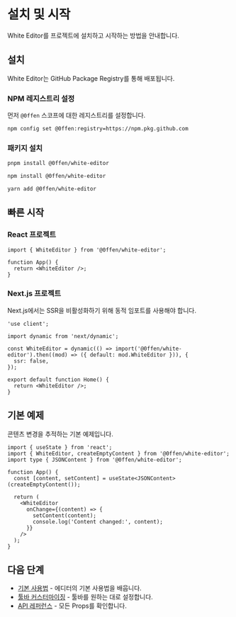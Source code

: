 # 설치 및 시작

White Editor를 프로젝트에 설치하고 시작하는 방법을 안내합니다.

## 설치

White Editor는 GitHub Package Registry를 통해 배포됩니다.

### NPM 레지스트리 설정

먼저 `@0ffen` 스코프에 대한 레지스트리를 설정합니다.

```bash
npm config set @0ffen:registry=https://npm.pkg.github.com
```

### 패키지 설치

```bash
pnpm install @0ffen/white-editor
```

```bash
npm install @0ffen/white-editor
```

```bash
yarn add @0ffen/white-editor
```

## 빠른 시작

### React 프로젝트

```tsx
import { WhiteEditor } from '@0ffen/white-editor';

function App() {
  return <WhiteEditor />;
}
```

### Next.js 프로젝트

Next.js에서는 SSR을 비활성화하기 위해 동적 임포트를 사용해야 합니다.

```tsx
'use client';

import dynamic from 'next/dynamic';

const WhiteEditor = dynamic(() => import('@0ffen/white-editor').then((mod) => ({ default: mod.WhiteEditor })), {
  ssr: false,
});

export default function Home() {
  return <WhiteEditor />;
}
```

## 기본 예제

콘텐츠 변경을 추적하는 기본 예제입니다.

```tsx
import { useState } from 'react';
import { WhiteEditor, createEmptyContent } from '@0ffen/white-editor';
import type { JSONContent } from '@0ffen/white-editor';

function App() {
  const [content, setContent] = useState<JSONContent>(createEmptyContent());

  return (
    <WhiteEditor
      onChange={(content) => {
        setContent(content);
        console.log('Content changed:', content);
      }}
    />
  );
}
```

## 다음 단계

- [기본 사용법](/guide/usage) - 에디터의 기본 사용법을 배웁니다.
- [툴바 커스터마이징](/guide/toolbar) - 툴바를 원하는 대로 설정합니다.
- [API 레퍼런스](/api/editor-props) - 모든 Props를 확인합니다.
